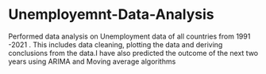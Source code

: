 # Unemployemnt-Data-Analysis
Performed data analysis on Unemployment data of all countries from 1991 -2021 . This includes data cleaning, plotting the data and deriving conclusions from the data.I have also predicted the outcome of the next two years using ARIMA and Moving average algorithms
